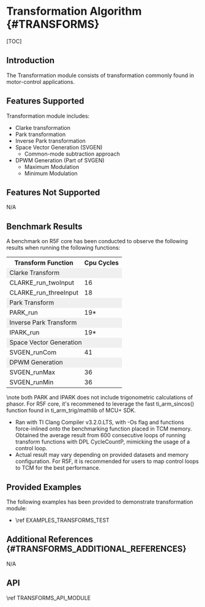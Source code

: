 # Transformation Algorithm {#TRANSFORMS}

[TOC]

## Introduction

The Transformation module consists of transformation commonly found in motor-control applications.

## Features Supported

Transformation module includes:

- Clarke transformation
- Park transformation
- Inverse Park transformation
- Space Vector Generation (SVGEN)
  - Common-mode subtraction approach
- DPWM Generation (Part of SVGEN)
  - Maximum Modulation
  - Minimum Modulation

## Features Not Supported

N/A

## Benchmark Results

A benchmark on R5F core has been conducted to observe the following results when running the following functions:

<table>
<tr>
    <th>Transform Function
    <th>Cpu Cycles
</tr>
<tr><td colspan="2" bgcolor=#F0F0F0> Clarke Transform </td></tr>
<tr>
    <td>CLARKE_run_twoInput</td>
    <td>16</td>
</tr>
<tr>
    <td>CLARKE_run_threeInput</td>
    <td>18</td>
</tr>
<tr><td colspan="2" bgcolor=#F0F0F0> Park Transform </td></tr>
<tr>
    <td>PARK_run</td>
    <td>19*</td>
</tr>
<tr><td colspan="2" bgcolor=#F0F0F0> Inverse Park Transform </td></tr>
<tr>
    <td>IPARK_run</td>
    <td>19*</td>
</tr>
<tr><td colspan="2" bgcolor=#F0F0F0> Space Vector Generation </td></tr>
<tr>
    <td>SVGEN_runCom</td>
    <td>41</td>
</tr>
<tr><td colspan="2" bgcolor=#F0F0F0> DPWM Generation </td></tr>
<tr>
    <td>SVGEN_runMax</td>
    <td>36</td>
</tr>
<tr>
    <td>SVGEN_runMin</td>
    <td>36</td>
</tr>
</table>

  \note both PARK and IPARK does not include trigonometric calculations of phasor. For R5F core, it's recommened to leverage the fast ti_arm_sincos() function found in ti_arm_trig/mathlib of MCU+ SDK.
- Ran with TI Clang Compiler v3.2.0.LTS, with -Os flag and functions force-inlined onto the benchmarking function placed in TCM memory. Obtained the average result from 600 consecutive loops of running transform functions with DPL CycleCountP, mimicking the usage of a control loop.
- Actual result may vary depending on provided datasets and memory configuration. For R5F, it is recommended for users to map control loops to TCM for the best performance.

## Provided Examples 

The following examples has been provided to demonstrate transformation module:

- \ref EXAMPLES_TRANSFORMS_TEST

## Additional References {#TRANSFORMS_ADDITIONAL_REFERENCES}

N/A

## API

\ref TRANSFORMS_API_MODULE
